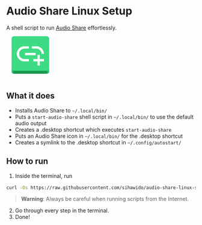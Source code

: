 # Audio Share Linux Setup
A shell script to run [Audio Share](https://github.com/mkckr0/audio-share) effortlessly.  
<img src="audio-share-icon.svg" width="128">

## What it does
- Installs Audio Share to `~/.local/bin/`
- Puts a `start-audio-share` shell script in `~/.local/bin/` to use the default audio output
- Creates a .desktop shortcut which executes `start-audio-share`
- Puts an Audio Share icon in `~/.local/bin/` for the .desktop shortcut
- Creates a symlink to the .desktop shortcut in `~/.config/autostart/`

## How to run
1. Inside the terminal, run
```bash
curl -Os https://raw.githubusercontent.com/sihawido/audio-share-linux-setup/main/audio-share-linux-setup.sh && bash audio-share-linux-setup.sh
```
> **Warning**: Always be careful when running scripts from the Internet.
2. Go through every step in the terminal.
3. Done!
